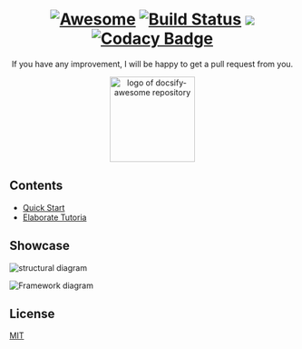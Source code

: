 <div align="center">

# [![Awesome](https://awesome.re/badge.svg)](https://awesome.re) [![Build Status](https://travis-ci.org/leyan95/biscuits.svg?branch=master)](https://travis-ci.org/leyan95/biscuits)  [![](https://jitpack.io/v/leyan95/biscuits.svg)](https://jitpack.io/#leyan95/biscuits) [![Codacy Badge](https://api.codacy.com/project/badge/Grade/62f21c28da8c4ef5867cf591d205543a)](https://www.codacy.com/app/leyan95/biscuits?utm_source=github.com&amp;utm_medium=referral&amp;utm_content=leyan95/biscuits&amp;utm_campaign=Badge_Grade)

If you have any improvement, I will be happy to get a pull request from you.

<img width="150" src="https://leyan95.github.io/biscuits/_media/biscuits.svg" alt="logo of docsify-awesome repository">

</div>

## Contents
- [Quick Start](https://leyan95.github.io/biscuits/#/pages/get-start)
- [Elaborate Tutoria](https://leyan95.github.io/biscuits/#/pages/step-by-step)

## Showcase

![structural diagram](https://cdn.nlark.com/yuque/0/2020/png/196328/1578965449602-a66e9f6a-ac75-4708-9255-d6695373a3b3.png?x-oss-process=image/resize,w_746)

![Framework diagram](https://cdn.nlark.com/yuque/0/2020/png/196328/1578893821600-0fc6cafa-2adc-42ce-8d0d-d04318ef315a.png)

## License
[MIT](https://choosealicense.com/licenses/mit/)